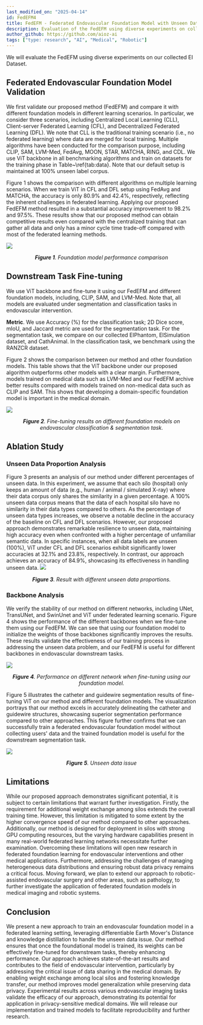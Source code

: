 ```yaml
---
last_modified_on: "2025-04-14"
id: FedEFM4
title: FedEFM - Federated Endovascular Foundation Model with Unseen Data (Part 4)
description: Evaluation of the FedEFM using diverse experiments on collected EI Dataset.
author_github: https://github.com/aioz-ai
tags: ["type: research", "AI", "Medical", "Robotic"]
---
```




We will evaluate the FedEFM using diverse experiments on our collected EI Dataset.

## Federated Endovascular Foundation Model Validation

We first validate our proposed method (FedEFM) and compare it with different foundation models in different learning scenarios. In particular, we consider three scenarios, including Centralized Local Learning (CLL), Client-server Federated Learning (CFL), and Decentralized Federated Learning (DFL). We note that CLL is the traditional training scenario (i.e., no federated learning) where data are merged for local training. Multiple algorithms have been conducted for the comparison purpose, including CLIP, SAM, LVM-Med, FedAvg, MOON, STAR, MATCHA, RING, and CDL. We use ViT backbone in all benchmarking algorithms and train on datasets for the training phase in Table~\ref{tab:data}. Note that our default setup is maintained at 100\% unseen label corpus.


Figure 1 shows the comparison with different algorithms on multiple learning scenarios. When we train ViT in CFL and DFL setup using FedAvg and MATCHA, the accuracy is only 80.9\% and 42.4\%, respectively, reflecting the inherent challenges in federated learning. Applying our proposed FedEFM method resulted in a substantial accuracy improvement to 98.2\% and 97.5\%. These results show that our proposed method can obtain competitive results even compared with the centralized training that can gather all data and only has a minor cycle time trade-off compared with most of the federated learning methods. 

![](https://vision.aioz.io/f/80811a18c9594f28a500/?dl=1)*<center>**Figure 1**. Foundation model performance comparison</center>*

## Downstream Task Fine-tuning 

We use ViT backbone and fine-tune it using our FedEFM and different foundation models, including, CLIP, SAM, and LVM-Med. Note that, all models are evaluated under segmentation and classification tasks in endovascular intervention. 

**Metric**. We use Accuracy (\%) for the classification task; 2D Dice score, mIoU, and Jaccard metric are used for the segmentation task. For the segmentation task, we compare on our collected EIPhantom, EISimulation dataset, and CathAnimal. In the classification task, we benchmark using the RANZCR dataset.


Figure 2 shows the comparison between our method and other foundation models. This table shows that the ViT backbone under our proposed algorithm outperforms other models with a clear margin. Furthermore, models trained on medical data such as LVM-Med and our FedEFM archive better results compared with models trained on non-medical data such as CLIP and SAM. This shows that developing a domain-specific foundation model is important in the medical domain.


![](https://vision.aioz.io/f/cbf09c4822ef44b8ae80/?dl=1)*<center>**Figure 2**. Fine-tuning results on different foundation models on endovascular classification & segmentation task.</center>*

## Ablation Study 

### Unseen Data Proportion Analysis 

Figure 3 presents an analysis of our method under different percentages of unseen data. In this experiment, we assume that each silo (hospital) only keeps an amount of data (e.g., human / animal / simulated X-ray) where their data corpus only shares the similarity in a given percentage. A 100\% unseen data corpus means that the data of each hospital silo have no similarity in their data types compared to others. As the percentage of unseen data types increases, we observe a notable decline in the accuracy of the baseline on CFL and DFL scenarios. However, our proposed approach demonstrates remarkable resilience to unseen data, maintaining high accuracy even when confronted with a higher percentage of unfamiliar semantic data. In specific instances, when all data labels are unseen (100\%), ViT under CFL and DFL scenarios exhibit significantly lower accuracies at 32.1\% and 23.8\%, respectively. In contrast, our approach achieves an accuracy of 84.9\%, showcasing its effectiveness in handling unseen data.
![](https://vision.aioz.io/f/356c357eade44720a5a3/?dl=1)*<center>**Figure 3**. Result with different unseen data proportions.</center>*
### Backbone Analysis 

We verify the stability of our method on different networks, including UNet, TransUNet, and SwinUnet and ViT under federated learning scenario. Figure 4 shows the performance of the different backbones when we fine-tune them using our FedEFM. We can see that using our foundation model to initialize the weights of those backbones significantly improves the results. These results validate the effectiveness of our training process in addressing the unseen data problem, and our FedEFM is useful for different backbones in endovascular downstream tasks.

![](https://vision.aioz.io/f/1943e4d95e4843999484/?dl=1)*<center>**Figure 4**. Performance on different network when fine-tuning using our foundation model.</center>*


Figure 5 illustrates the catheter and guidewire segmentation results of fine-tuning ViT on our method and different foundation models. The visualization portrays that our method excels in accurately delineating the catheter and guidewire structures, showcasing superior segmentation performance compared to other approaches. This figure further confirms that we can successfully train a federated endovascular foundation model without collecting users' data and the trained foundation model is useful for the downstream segmentation task.

![](https://vision.aioz.io/f/08314a9cb04842e7af96/?dl=1)*<center>**Figure 5**. Unseen data issue</center>*


## Limitations

While our proposed approach demonstrates significant potential, it is subject to certain limitations that warrant further investigation. Firstly, the requirement for additional weight exchange among silos extends the overall training time. However, this limitation is mitigated to some extent by the higher convergence speed of our method compared to other approaches. Additionally, our method is designed for deployment in silos with strong GPU computing resources, but the varying hardware capabilities present in many real-world federated learning networks necessitate further examination. Overcoming these limitations will open new research in federated foundation learning for endovascular interventions and other medical applications. Furthermore, addressing the challenges of managing heterogeneous data distributions and ensuring robust data privacy remains a critical focus. Moving forward, we plan to extend our approach to robotic-assisted endovascular surgery and other areas, such as pathology, to further investigate the application of federated foundation models in medical imaging and robotic systems.


## Conclusion

We present a new approach to train an endovascular foundation model in a federated learning setting, leveraging differentiable Earth Mover's Distance and knowledge distillation to handle the unseen data issue. Our method ensures that once the foundational model is trained, its weights can be effectively fine-tuned for downstream tasks, thereby enhancing performance. Our approach achieves state-of-the-art results and contributes to the field of endovascular intervention, particularly by addressing the critical issue of data sharing in the medical domain. By enabling weight exchange among local silos and fostering knowledge transfer, our method improves model generalization while preserving data privacy.
Experimental results across various endovascular imaging tasks validate the efficacy of our approach, demonstrating its potential for application in privacy-sensitive medical domains. We will release our implementation and trained models to facilitate reproducibility and further research.